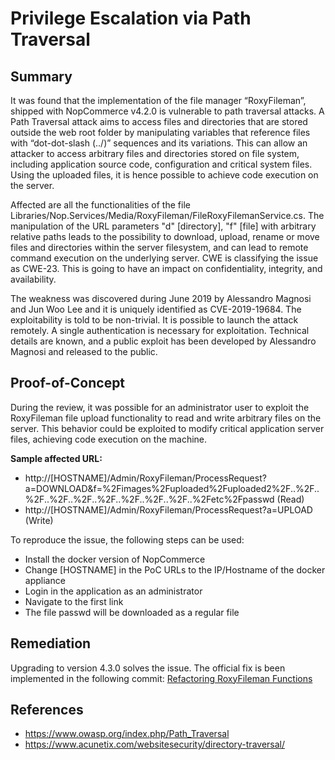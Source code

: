 # Privilege Escalation via Path Traversal

## Summary

It was found that the implementation of the file manager “RoxyFileman”, shipped with NopCommerce v4.2.0 is vulnerable to path traversal attacks. A Path Traversal attack aims to access files and directories that are stored outside the web root folder by manipulating variables that reference files with “dot-dot-slash (../)” sequences and its variations.  This can allow an attacker to access arbitrary files and directories stored on file system, including application source code, configuration and critical system files. Using the uploaded files, it is hence possible to achieve code execution on the server. 

Affected are all the functionalities of the file Libraries/Nop.Services/Media/RoxyFileman/FileRoxyFilemanService.cs. The manipulation of the URL parameters "d" [directory], "f" [file] with arbitrary relative paths leads to the possibility to download, upload, rename or move files and directories within the server filesystem, and can lead to remote command execution on the underlying server. CWE is classifying the issue as CWE-23. This is going to have an impact on confidentiality, integrity, and availability.

The weakness was discovered during June 2019 by Alessandro Magnosi and Jun Woo Lee and it is uniquely identified as CVE-2019-19684. The exploitability is told to be non-trivial. It is possible to launch the attack remotely. A single authentication is necessary for exploitation. Technical details are known, and a public exploit has been developed by Alessandro Magnosi and released to the public.

## Proof-of-Concept

During the review, it was possible for an administrator user to exploit the RoxyFileman file upload functionality to read and write arbitrary files on the server. This behavior could be exploited to modify critical application server files, achieving code execution on the machine. 

**Sample affected URL:**

*	http://[HOSTNAME]/Admin/RoxyFileman/ProcessRequest?a=DOWNLOAD&f=%2Fimages%2Fuploaded%2Fuploaded2%2F..%2F..%2F..%2F..%2F..%2F..%2F..%2F..%2F..%2Fetc%2Fpasswd (Read)
*	http://[HOSTNAME]/Admin/RoxyFileman/ProcessRequest?a=UPLOAD (Write)

To reproduce the issue, the following steps can be used:

*	Install the docker version of NopCommerce
*	Change [HOSTNAME] in the PoC URLs to the IP/Hostname of the docker appliance
*	Login in the application as an administrator
*	Navigate to the first link
*	The file passwd will be downloaded as a regular file

## Remediation

Upgrading to version 4.3.0 solves the issue.
The official fix is been implemented in the following commit:
[Refactoring RoxyFileman Functions](https://github.com/nopSolutions/nopCommerce/commit/7d9f4bf5b8de15c5828043ac7005bc7bef2a9544#diff-e4dd0547abf79ee1f78cd588f908e682)

## References

*	https://www.owasp.org/index.php/Path_Traversal 
*	https://www.acunetix.com/websitesecurity/directory-traversal/
